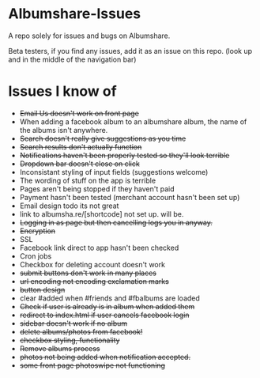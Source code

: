 Albumshare-Issues
=================

A repo solely for issues and bugs on Albumshare.

Beta testers, if you find any issues, add it as an issue on this repo. (look up and in the middle of the navigation bar)

Issues I know of
===============

* ~~Email Us doesn't work on front page~~
* When adding a facebook album to an albumshare album, the name of the albums isn't anywhere. 
* ~~Search doesn't really give suggestions as you time~~
* ~~Search results don't actually function~~
* ~~Notifications haven't been properly tested so they'll look terrible~~
* ~~Dropdown bar doesn't close on click~~
* Inconsistant styling of input fields (suggestions welcome)
* The wording of stuff on the app is terrible
* Pages aren't being stopped if they haven't paid
* Payment hasn't been tested (merchant account hasn't been set up)
* Email design todo its not great
* link to albumsha.re/[shortcode] not set up. will be.
* ~~Logging in as page but then cancelling logs you in anyway.~~
* ~~Encryption~~
* SSL
* Facebook link direct to app hasn't been checked
* Cron jobs
* Checkbox for deleting account doesn't work
* ~~submit buttons don't work in many places~~
* ~~url encoding not encoding exclamation marks~~
* ~~button design~~
* clear #added when #friends and #fbalbums are loaded
* ~~Check if user is already is in album when added them~~
* ~~redirect to index.html if user cancels facebook login~~
* ~~sidebar doesn't work if no album~~
* ~~delete albums/photos from facebook!~~
* ~~checkbox styling, functionality~~
* ~~Remove albums process~~
* ~~photos not being added when notification accepted.~~
* ~~some front page photoswipe not functioning~~
